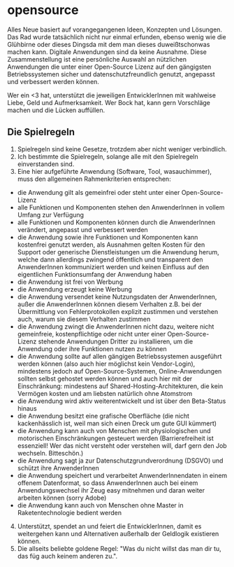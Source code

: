 # opensource

Alles Neue basiert auf vorangegangenen Ideen, Konzepten und Lösungen. Das Rad wurde tatsächlich nicht nur einmal erfunden, ebenso wenig wie die Glühbirne oder dieses Dingsda mit dem man dieses duweißtschonwas machen kann. Digitale Anwendungen sind da keine Ausnahme. Diese Zusammenstellung ist eine persönliche Auswahl an nützlichen Anwendungen die unter einer Open-Source Lizenz auf den gängigsten Betriebssystemen sicher und datenschutzfreundlich genutzt, angepasst und verbessert werden können. 

Wer ein <3 hat, unterstützt die jeweiligen EntwicklerInnen mit wahlweise Liebe, Geld und Aufmerksamkeit. Wer Bock hat, kann gern Vorschläge machen und die Lücken auffüllen.

## Die Spielregeln

1. Spielregeln sind keine Gesetze, trotzdem aber nicht weniger verbindlich.
2. Ich bestimmte die Spielregeln, solange alle mit den Spielregeln einverstanden sind.
3. Eine hier aufgeführte Anwendung (Software, Tool, wasauchimmer), muss den allgemeinen Rahmenkriterien entsprechen:
-  die Anwendung gilt als gemeinfrei oder steht unter einer Open-Source-Lizenz
-  alle Funktionen und Komponenten stehen den AnwenderInnen in vollem Umfang zur Verfügung
-  alle Funktionen und Komponenten können durch die AnwenderInnen verändert, angepasst und verbessert werden
-  die Anwendung sowie ihre Funktionen und Komponenten kann kostenfrei genutzt werden, als Ausnahmen gelten Kosten für den Support oder generische Dienstleistungen um die Anwendung herum, welche dann allerdings zwingend öffentlich und transparent den AnwenderInnen kommuniziert werden und keinen Einfluss auf den eigentlichen Funktionsumfang der Anwendung haben
-  die Anwendung ist frei von Werbung
-  die Anwendung erzeugt keine Werbung
-  die Anwendung versendet keine Nutzungsdaten der AnwenderInnen, außer die AnwenderInnen können diesem Verhalten z.B. bei der Übermittlung von Fehlerprotokollen explizit zustimmen und verstehen auch, warum sie diesem Verhalten zustimmen
-  die Anwendung zwingt die AnwenderInnen nicht dazu, weitere nicht gemeinfreie, kostenpflichtige oder nicht unter einer Open-Source-Lizenz stehende Anwendungen Dritter zu installieren, um die Anwendung oder ihre Funktionen nutzen zu können
-  die Anwendung sollte auf allen gängigen Betriebssystemen ausgeführt werden können (also auch hier möglichst kein Vendor-Login), mindestens jedoch auf Open-Source-Systemen, Online-Anwendungen sollten selbst gehostet werden können und auch hier mit der Einschränkung: mindestens auf Shared-Hosting-Architekturen, die kein Vermögen kosten und am liebsten natürlich ohne Atomstrom
-  die Anwendung wird aktiv weiterentwickelt und ist über den Beta-Status hinaus
-  die Anwendung besitzt eine grafische Oberfläche (die nicht kackenhässlich ist, weil man sich einen Dreck um gute GUI kümmert)
-  die Anwendung kann auch von Menschen mit physiologischen und motorischen Einschränkungen gesteuert werden (Barrierefreiheit ist essenziell! Wer das nicht versteht oder verstehen will, darf gern den Job wechseln. Bitteschön.)
-  die Anwendung sagt ja zur Datenschutzgrundverordnung (DSGVO) und schützt ihre AnwenderInnen
-  die Anwendung speichert und verarbeitet AnwenderInnendaten in einem offenem Datenformat, so dass AnwenderInnen auch bei einem Anwendungswechsel ihr Zeug easy mitnehmen und daran weiter arbeiten können (sorry Adobe)
-  die Anwendung kann auch von Menschen ohne Master in Raketentechnologie bedient werden
4. Unterstützt, spendet an und feiert die EntwicklerInnen, damit es weitergehen kann und Alternativen außerhalb der Geldlogik existieren können.
5. Die allseits beliebte goldene Regel: "Was du nicht willst das man dir tu, das füg auch keinem anderen zu.".
